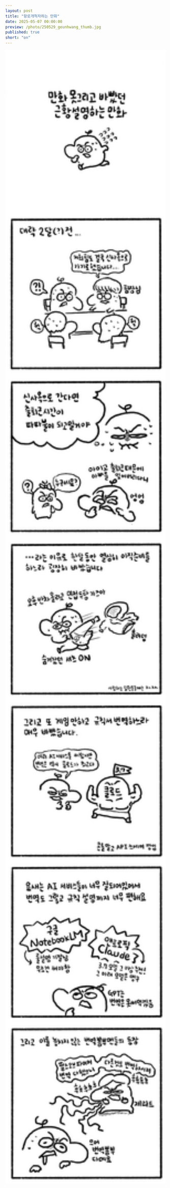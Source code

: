 ```yaml
---
layout: post
title: "항로개척자하는 만화"
date: 2025-05-07 00:00:00
preview: /photo/250529_geunhwang_thumb.jpg
published: true
short: "on"
---
```


<img src="/photo/250529_geunhwang.jpg" width="1000">














